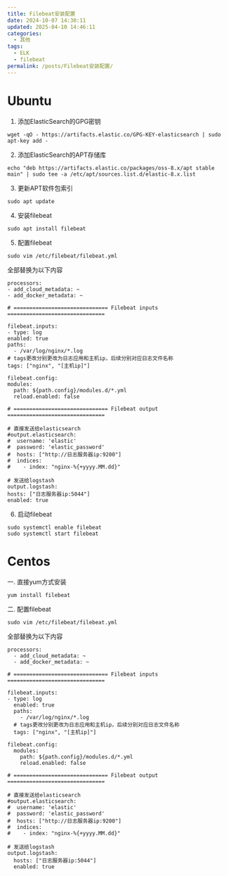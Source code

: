 ```yaml
---
title: Filebeat安装配置
date: 2024-10-07 14:30:11
updated: 2025-04-10 14:46:11
categories:
  - 其他
tags:
  - ELK
  - filebeat
permalink: /posts/Filebeat安装配置/
---
```

# Ubuntu

1. 添加ElasticSearch的GPG密钥

  ```shell
  wget -qO - https://artifacts.elastic.co/GPG-KEY-elasticsearch | sudo apt-key add -
  ```

2. 添加ElasticSearch的APT存储库

  ```shell
  echo "deb https://artifacts.elastic.co/packages/oss-8.x/apt stable main" | sudo tee -a /etc/apt/sources.list.d/elastic-8.x.list
  ```

3. 更新APT软件包索引

  ```shell
  sudo apt update
  ```

4. 安装filebeat

  ```shell
  sudo apt install filebeat
  ```

5. 配置filebeat

```shell
sudo vim /etc/filebeat/filebeat.yml
```

全部替换为以下内容

  ```shell
processors:
  - add_cloud_metadata: ~
  - add_docker_metadata: ~

# ============================== Filebeat inputs ===============================

filebeat.inputs:
- type: log
  enabled: true
  paths:
    - /var/log/nginx/*.log
  # tags更改分别更改为日志应用和主机ip，后续分别对应日志文件名称
  tags: ["nginx", "[主机ip]"]

filebeat.config:
  modules:
    path: ${path.config}/modules.d/*.yml
    reload.enabled: false

# ============================== Filebeat output ===============================

# 直接发送给elasticsearch
#output.elasticsearch:
#  username: 'elastic'
#  password: 'elastic_password'
#  hosts: ["http://日志服务器ip:9200"]
#  indices:
#    - index: "nginx-%{+yyyy.MM.dd}"

# 发送给logstash
output.logstash:
  hosts: ["日志服务器ip:5044"]
  enabled: true
  ```

6. 启动filebeat

```shell
sudo systemctl enable filebeat
sudo systemctl start filebeat
```

# Centos

一. 直接yum方式安装

```shell
yum install filebeat
```

二. 配置filebeat

```shell
sudo vim /etc/filebeat/filebeat.yml
```

全部替换为以下内容

```shell
processors:
  - add_cloud_metadata: ~
  - add_docker_metadata: ~

# ============================== Filebeat inputs ===============================

filebeat.inputs:
- type: log
  enabled: true
  paths:
    - /var/log/nginx/*.log
  # tags更改分别更改为日志应用和主机ip，后续分别对应日志文件名称
  tags: ["nginx", "[主机ip]"]

filebeat.config:
  modules:
    path: ${path.config}/modules.d/*.yml
    reload.enabled: false

# ============================== Filebeat output ===============================

# 直接发送给elasticsearch
#output.elasticsearch:
#  username: 'elastic'
#  password: 'elastic_password'
#  hosts: ["http://日志服务器ip:9200"]
#  indices:
#    - index: "nginx-%{+yyyy.MM.dd}"

# 发送给logstash
output.logstash:
  hosts: ["日志服务器ip:5044"]
  enabled: true
```
